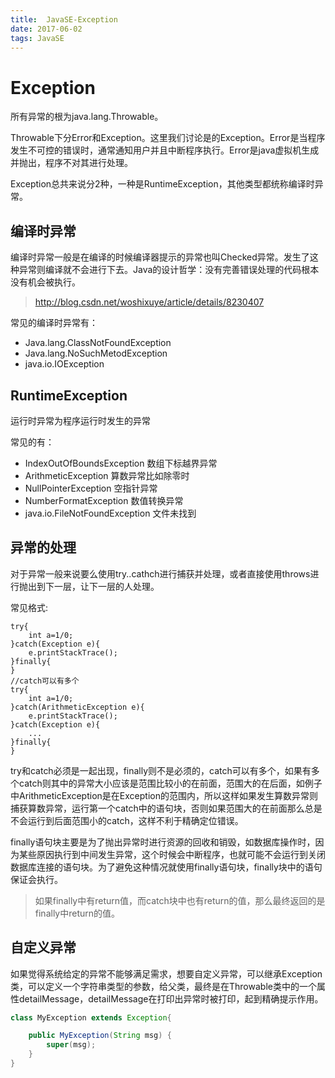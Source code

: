 ```yaml
---
title:  JavaSE-Exception
date: 2017-06-02
tags: JavaSE
---
```

# Exception
所有异常的根为java.lang.Throwable。

Throwable下分Error和Exception。这里我们讨论是的Exception。Error是当程序发生不可控的错误时，通常通知用户并且中断程序执行。Error是java虚拟机生成并抛出，程序不对其进行处理。

Exception总共来说分2种，一种是RuntimeException，其他类型都统称编译时异常。
## 编译时异常
编译时异常一般是在编译的时候编译器提示的异常也叫Checked异常。发生了这种异常则编译就不会进行下去。Java的设计哲学：没有完善错误处理的代码根本没有机会被执行。
> http://blog.csdn.net/woshixuye/article/details/8230407

常见的编译时异常有：
- Java.lang.ClassNotFoundException
- Java.lang.NoSuchMetodException
- java.io.IOException


## RuntimeException
运行时异常为程序运行时发生的异常

常见的有：
- IndexOutOfBoundsException 数组下标越界异常
- ArithmeticException	算数异常比如除零时
- NullPointerException 空指针异常
- NumberFormatException 数值转换异常
- java.io.FileNotFoundException 文件未找到


## 异常的处理
对于异常一般来说要么使用try..cathch进行捕获并处理，或者直接使用throws进行抛出到下一层，让下一层的人处理。

常见格式:
```
try{
	int a=1/0;
}catch(Exception e){
	e.printStackTrace();
}finally{
}
//catch可以有多个
try{
	int a=1/0;
}catch(ArithmeticException e){
	e.printStackTrace();
}catch(Exception e){
	...
}finally{
}
```
try和catch必须是一起出现，finally则不是必须的，catch可以有多个，如果有多个catch则其中的异常大小应该是范围比较小的在前面，范围大的在后面，如例子中ArithmeticException是在Exception的范围内，所以这样如果发生算数异常则捕获算数异常，运行第一个catch中的语句块，否则如果范围大的在前面那么总是不会运行到后面范围小的catch，这样不利于精确定位错误。

finally语句块主要是为了抛出异常时进行资源的回收和销毁，如数据库操作时，因为某些原因执行到中间发生异常，这个时候会中断程序，也就可能不会运行到关闭数据库连接的语句块。为了避免这种情况就使用finally语句块，finally块中的语句保证会执行。

> 如果finally中有return值，而catch块中也有return的值，那么最终返回的是finally中return的值。


## 自定义异常
如果觉得系统给定的异常不能够满足需求，想要自定义异常，可以继承Exception类，可以定义一个字符串类型的参数，给父类，最终是在Throwable类中的一个属性detailMessage，detailMessage在打印出异常时被打印，起到精确提示作用。

```java
class MyException extends Exception{

	public MyException(String msg) {
		super(msg);
	}
}
```
